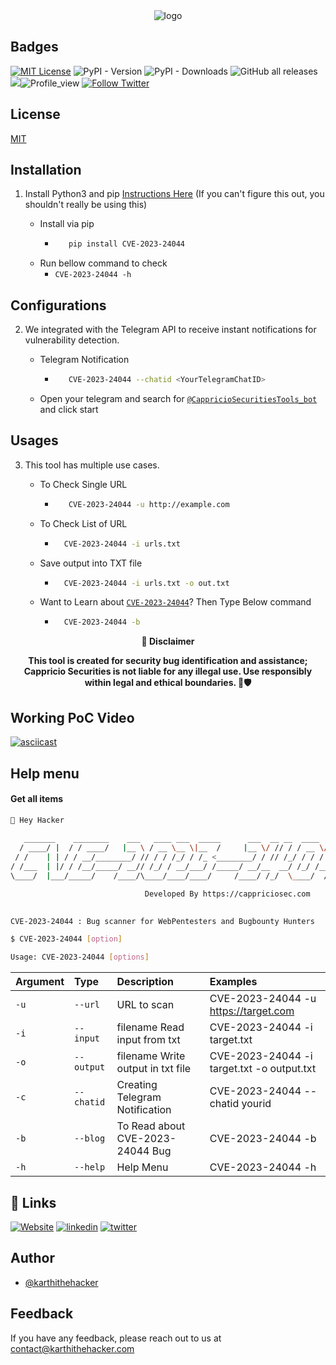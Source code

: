 
<div align="center">
  <img src="https://blogs.cappriciosec.com/uploaders/CVE-2023-24044-tool.png" alt="logo">
</div>


## Badges



[![MIT License](https://img.shields.io/badge/License-MIT-green.svg)](https://choosealicense.com/licenses/mit/)
![PyPI - Version](https://img.shields.io/pypi/v/CVE-2023-24044)
![PyPI - Downloads](https://img.shields.io/pypi/dm/CVE-2023-24044)
![GitHub all releases](https://img.shields.io/github/downloads/Cappricio-Securities/CVE-2023-24044/total)
<a href="https://github.com/Cappricio-Securities/CVE-2023-24044/releases/"><img src="https://img.shields.io/github/release/Cappricio-Securities/CVE-2023-24044"></a>![Profile_view](https://komarev.com/ghpvc/?username=Cappricio-Securities&label=Profile%20views&color=0e75b6&style=flat)
[![Follow Twitter](https://img.shields.io/twitter/follow/cappricio_sec?style=social)](https://twitter.com/cappricio_sec)
<p align="center">

<p align="center">







## License

[MIT](https://choosealicense.com/licenses/mit/)



## Installation 

1. Install Python3 and pip [Instructions Here](https://www.python.org/downloads/) (If you can't figure this out, you shouldn't really be using this)

   - Install via pip
     - ```bash
          pip install CVE-2023-24044 
        ```
   - Run bellow command to check
     - `CVE-2023-24044 -h`

## Configurations 
2. We integrated with the Telegram API to receive instant notifications for vulnerability detection.
   
   - Telegram Notification
     - ```bash
          CVE-2023-24044 --chatid <YourTelegramChatID>
        ```
   - Open your telegram and search for [`@CappricioSecuritiesTools_bot`](https://web.telegram.org/k/#@CappricioSecuritiesTools_bot) and click start

## Usages 
3. This tool has multiple use cases.
   
   - To Check Single URL
     - ```bash
          CVE-2023-24044 -u http://example.com 
        ```
   - To Check List of URL 
      - ```bash
          CVE-2023-24044 -i urls.txt 
        ```
   - Save output into TXT file
      - ```bash
          CVE-2023-24044 -i urls.txt -o out.txt
        ```
   - Want to Learn about [`CVE-2023-24044`](https://blogs.cappriciosec.com/cve/164/Host%20Header%20Injection%20in%20Plesk%20Obsidian%20(%20CVE-2023-24044%20))? Then Type Below command
      - ```bash
          CVE-2023-24044 -b
        ```
     
<p align="center">
  <b>🚨 Disclaimer</b>
  
</p>
<p align="center">
<b>This tool is created for security bug identification and assistance; Cappricio Securities is not liable for any illegal use. 
  Use responsibly within legal and ethical boundaries. 🔐🛡️</b></p>


## Working PoC Video

[![asciicast](https://blogs.cappriciosec.com/uploaders/Screenshot%202024-05-29%20at%2012.06.13%20PM.png)](https://asciinema.org/a/AHqTAOaxQs0XBBlRNgHWEwbDS)




## Help menu

#### Get all items

```bash
👋 Hey Hacker
                                                                             v1.0
   _______    ________    ___   ____ ___  _____      ___  __ __  ____  __ __  __ __
  / ____/ |  / / ____/   |__ \ / __ \__ \|__  /     |__ \/ // / / __ \/ // / / // /
 / /    | | / / __/________/ // / / /_/ / /_ <________/ / // /_/ / / / // /_/ // /_
/ /___  | |/ / /__/_____/ __// /_/ / __/___/ /_____/ __/__  __/ /_/ /__  __/__  __/
\____/  |___/_____/    /____/\____/____/____/     /____/ /_/  \____/  /_/    /_/

                              Developed By https://cappriciosec.com
              

CVE-2023-24044 : Bug scanner for WebPentesters and Bugbounty Hunters 

$ CVE-2023-24044 [option]

Usage: CVE-2023-24044 [options]
```


| Argument | Type     | Description                | Examples |
| :-------- | :------- | :------------------------- | :------------------------- |
| `-u` | `--url` | URL to scan | CVE-2023-24044 -u https://target.com |
| `-i` | `--input` | filename Read input from txt  | CVE-2023-24044 -i target.txt | 
| `-o` | `--output` | filename Write output in txt file | CVE-2023-24044 -i target.txt -o output.txt |
| `-c` | `--chatid` | Creating Telegram Notification | CVE-2023-24044 --chatid yourid |
| `-b` | `--blog` | To Read about CVE-2023-24044 Bug | CVE-2023-24044 -b |
| `-h` | `--help` | Help Menu | CVE-2023-24044 -h |



## 🔗 Links
[![Website](https://img.shields.io/badge/my_portfolio-000?style=for-the-badge&logo=ko-fi&logoColor=white)](https://cappriciosec.com/)
[![linkedin](https://img.shields.io/badge/linkedin-0A66C2?style=for-the-badge&logo=linkedin&logoColor=white)](https://www.linkedin.com/in/karthikeyan--v/)
[![twitter](https://img.shields.io/badge/twitter-1DA1F2?style=for-the-badge&logo=twitter&logoColor=white)](https://twitter.com/karthithehacker)



## Author

- [@karthithehacker](https://github.com/karthi-the-hacker/)



## Feedback

If you have any feedback, please reach out to us at contact@karthithehacker.com
